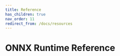 ```yaml
---
title: Reference
has_children: true
nav_order: 11
redirect_from: /docs/resources
---
```


# ONNX Runtime Reference
